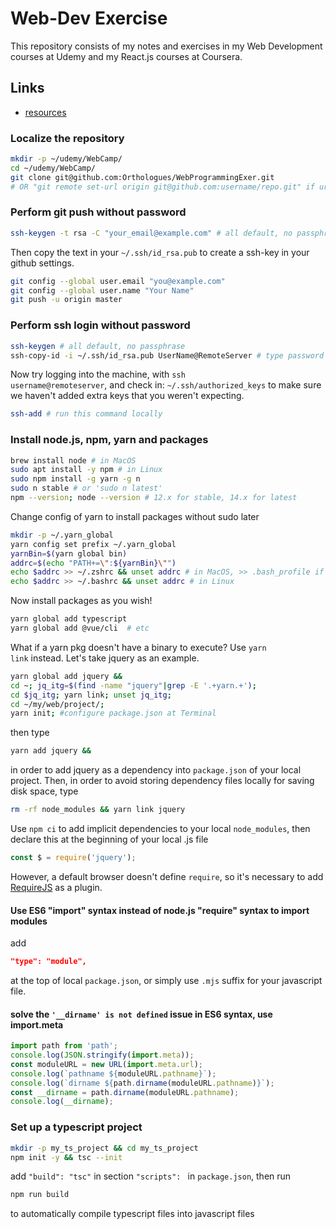 # Web-Dev Exercise

This repository consists of my notes and exercises in my Web Development courses at Udemy and my React.js courses at Coursera.

## Links

-   [resources](https://www.appbrewery.co/p/web-development-course-resources/)

### Localize the repository

```bash
mkdir -p ~/udemy/WebCamp/
cd ~/udemy/WebCamp/
git clone git@github.com:Orthologues/WebProgrammingExer.git
# OR "git remote set-url origin git@github.com:username/repo.git" if url needs to be changed
```

### Perform git push without password

```bash
ssh-keygen -t rsa -C "your_email@example.com" # all default, no passphrase
```

Then copy the text in your `~/.ssh/id_rsa.pub` to create a ssh-key in your github settings.

```bash
git config --global user.email "you@example.com"
git config --global user.name "Your Name"
git push -u origin master
```

### Perform ssh login without password

```bash
ssh-keygen # all default, no passphrase
ssh-copy-id -i ~/.ssh/id_rsa.pub UserName@RemoteServer # type password at the remote server
```

Now try logging into the machine, with <code>ssh username@remoteserver</code>, and check in:
<code>~/.ssh/authorized_keys</code> to make sure we haven't added extra keys that you weren't expecting.

```bash
ssh-add # run this command locally
```

### Install node.js, npm, yarn and packages

```bash
brew install node # in MacOS
sudo apt install -y npm # in Linux
sudo npm install -g yarn -g n
sudo n stable # or 'sudo n latest'
npm --version; node --version # 12.x for stable, 14.x for latest
```

Change config of yarn to install packages without sudo later

```bash
mkdir -p ~/.yarn_global
yarn config set prefix ~/.yarn_global
yarnBin=$(yarn global bin)
addrc=$(echo "PATH+=\":${yarnBin}\"")
echo $addrc >> ~/.zshrc && unset addrc # in MacOS, >> .bash_profile if bash is used in terminal
echo $addrc >> ~/.bashrc && unset addrc # in Linux
```

Now install packages as you wish!

```bash
yarn global add typescript
yarn global add @vue/cli  # etc
```

What if a yarn pkg doesn't have a binary to execute? Use <code>yarn link</code> instead. Let's take jquery as an example.
```bash
yarn global add jquery &&
cd ~; jq_itg=$(find -name "jquery"|grep -E '.+yarn.+');
cd $jq_itg; yarn link; unset jq_itg;
cd ~/my/web/project/;
yarn init; #configure package.json at Terminal
```
then type
```bash
yarn add jquery &&
```
in order to add jquery as a dependency into <code>package.json</code> of your local project.
Then, in order to avoid storing dependency files locally for saving disk space, type
```bash
rm -rf node_modules && yarn link jquery
```
Use <code>npm ci</code> to add implicit dependencies to your local <code>node_modules</code>,
then declare this at the beginning of your local .js file
```javascript
const $ = require('jquery');
```
However, a default browser doesn't define <code>require</code>, so it's necessary to add [RequireJS](https://requirejs.org/) as a plugin.

#### Use ES6 "import" syntax instead of node.js "require" syntax to import modules
add
```json
"type": "module",
```
at the top of local <code>package.json</code>, or simply use <code>.mjs</code> suffix for your javascript file.

#### solve the <code>'__dirname' is not defined</code> issue in ES6 syntax, use import.meta
```javascript
import path from 'path';
console.log(JSON.stringify(import.meta));
const moduleURL = new URL(import.meta.url);
console.log(`pathname ${moduleURL.pathname}`);
console.log(`dirname ${path.dirname(moduleURL.pathname)}`);
const __dirname = path.dirname(moduleURL.pathname);
console.log(__dirname);
```

### Set up a typescript project

```bash
mkdir -p my_ts_project && cd my_ts_project
npm init -y && tsc --init
```

add <code>"build": "tsc"</code> in section <code>"scripts": </code> in <code>package.json</code>, then run

```bash
npm run build
```

to automatically compile typescript files into javascript files
